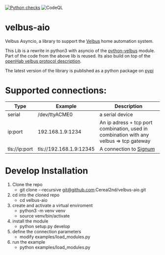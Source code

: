 [![Python checks](https://github.com/ggaljoen/velbus-aio/actions/workflows/main.yml/badge.svg)](https://github.com/ggaljoen/velbus-aio/actions/workflows/main.yml)
![CodeQL](https://github.com/Cereal2nd/velbus-aio/workflows/CodeQL/badge.svg)

# velbus-aio

Velbus Asyncio, a library to support the [Velbus](https://www.velbus.eu/) home automation system.

This Lib is a rewrite in python3 with asyncio of the [python-velbus](https://github.com/thomasdelaet/python-velbus/) module.
Part of the code from the above lib is reused.
Its also build on top of the [openHab velbus protocol description](https://github.com/StefCoene/moduleprotocol).

The latest version of the library is published as a python package on [pypi](https://pypi.org/project/velbus-aio/)

# Supported connections:

| Type          | Example                 | Description                                                                             |
| ------------- | ----------------------- | --------------------------------------------------------------------------------------- |
| serial        | /dev/ttyACME0           | a serial device                                                                         |
| ip:port       | 192.168.1.9:1234        | An ip adress + tcp port combination, used in combination with any velbus => tcp gateway |
| tls://ip:port | tls://192.168.1.9:12345 | A connection to [Signum](https://www.velbus.eu/products/view/?id=458140)                |

# Develop Installation

1. Clone the repo
   - git clone --recursive git@github.com:Cereal2nd/velbus-aio.git
2. cd into the cloned repo
   - cd velbus-aio
3. create and activate a virtual enviroment
   - python3 -m venv venv
   - source venv/bin/activate
4. install the module
   - python setup.py develop
5. define the connection parameters
   - modify examples/load_modules.py
6. run the example
   - python examples/load_modules.py
